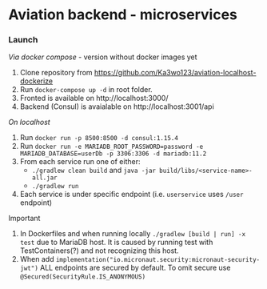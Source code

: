 # Aviation backend - microservices

### Launch
*Via docker compose* - version without docker images yet

1. Clone repository from https://github.com/Ka3wo123/aviation-localhost-dockerize
2. Run `docker-compose up -d` in root folder.
3. Fronted is available on http://localhost:3000/
4. Backend (Consul) is avaialable on http://localhost:3001/api

*On localhost*

1. Run `docker run -p 8500:8500 -d consul:1.15.4`
2. Run `docker run -e MARIADB_ROOT_PASSWORD=password -e MARIADB_DATABASE=userDb -p 3306:3306 -d mariadb:11.2`
4. From each service run one of either:
    * `./gradlew clean build` and `java -jar build/libs/<service-name>-all.jar`
    * `./gradlew run`
5. Each service is under specific endpoint (i.e. `userservice` uses `/user` endpoint)

> [!IMPORTANT]
> 1. In Dockerfiles and when running locally `./gradlew [build | run] -x test` due to MariaDB host. It is caused by running test with TestContainers(?) and not recognizing this host.
> 2. When add `implementation("io.micronaut.security:micronaut-security-jwt")` ALL endpoints are secured by default. To omit secure use `@Secured(SecurityRule.IS_ANONYMOUS)`
